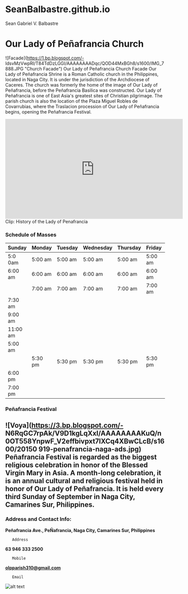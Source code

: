 # SeanBalbastre.github.io
Sean Gabriel V. Balbastre
# Our Lady of Peñafrancia Church
![Facade](https://1.bp.blogspot.com/-
IdsvMzVwpRI/T84TdDzLGGI/AAAAAAAADqc/QOD44MxBGh8/s1600/IMG_7888.JPG "Church Facade")
Our Lady of Peñafrancia Church Facade
Our Lady of Peñafrancia Shrine is a Roman Catholic church in the Philippines, located in Naga City. It is
under the jurisdiction of the Archdiocese of Caceres. The church was formerly the home of the image of
Our Lady of Peñafrancia, before the Peñafrancia Basilica was constructed. Our Lady of Peñafrancia is one
of East Asia's greatest sites of Christian pilgrimage.
The parish church is also the location of the Plaza Miguel Robles de Covarrubias, where the Traslacion
procession of Our Lady of Peñafrancia begins, opening the Peñafrancia Festival.
<iframe width="560" height="315" src="https://www.youtube.com/embed/2vcnN4rPsM4?si=KIhOkItmcZMQt8o" title="YouTube video player" frameborder="0" allow="accelerometer; autoplay; clipboardwrite; encrypted-media; gyroscope; picture-in-picture; web-share" allowfullscreen></iframe>
Clip: History of the Lady of Penafrancia

### Schedule of Masses

| Sunday | Monday | Tuesday | Wednesday | Thursday | Friday | Saturday |
|--------|--------|---------|-----------|----------|--------|----------|
| 5:0 0am | 5:00 am | 5:00 am | 5:00 am | 5:00 am | 5:00 am | 5:00 am |
| 6:00 am | 6:00 am | 6:00 am | 6:00 am | 6:00 am | 6:00 am | 6:00 am |
| | 7:00 am | 7:00 am | 7:00 am | 7:00 am | 7:00 am | 7:00 am |
| 7:30 am | | | | | | |
| 9:00 am | | | | | | |
| 11:00 am | | | | | | |
| 5:00 am | | | | | | |
| | 5:30 pm | 5:30 pm | 5:30 pm | 5:30 pm | 5:30 pm | 5:30 pm |
| 6:00 pm | | | | | | |
| 7:00 pm | | | | | | |


### Peñafrancia Festival
![Voya](https://3.bp.blogspot.com/-
N6RqGC7rpAk/V9D1kgLqXxI/AAAAAAAAKuQ/n0OT558YnpwF_V2effbivpxt7lXCq4XBwCLcB/s1600/20150
919-penafrancia-naga-ads.jpg)
Peñafrancia Festival is regarded as the biggest religious celebration in honor of the Blessed Virgin Mary
in Asia. A month-long celebration, it is an annual cultural and religious festival held in honor of Our Lady
of Peñafrancia. It is held every third Sunday of September in Naga City, Camarines Sur, Philippines.
----
### Address and Contact Info:

 **Peñafrancia Ave., PeÑafrancia, Naga City, Camarines Sur, Philippines**
 
       Address

 **63 946 333 2500**
 
       Mobile

 **olpparish310@gmail.com**
 
       Email
![alt text](https://chat.google.com/u/0/api/get_attachment_url?url_type=FIFE_URL&content_type=image%2Fpng&attachment_token=AOo0EEUEgqNlb%2FcbE%2BHZVJgLgfe6ACwidAvyITcv9Nwak5Y1hteDxjoOlHqSfOroonyv7vUisx0KqDGZkC2%2F%2FoLS1hkvSznu0h2mVW%2F5HsaWjFxj4GSTwlPiQqZDlNOsMb47x8DBcs1bpZEpbUygV6SLT%2FX9bu9HTBpwDzWSDLp8oh52vD80hDkuAJDb%2FZunY059la5Ap9be%2FTaL%2FQL0oiwRj1oECrKkYDBazm1jWxz9x8zC1mO8C5C8MemoZWe%2Bqj9pSGzaRvwmi2Uv2ydMMvQGaPYjqC1DlzQcLGWbW7IuXOaqJHniy6vXqhLVDkE%2B8dpbqaIUzEP4h5VWLffKnD3m9oj7qJcZtxf%2FeM%2F4ZMm4K%2BjqD1J0TcIfGTFonYfdrJBy1UFQa9s2EEsaZ0RO5pIQbc5PRLHbQw8FbKGd8CC8W1MpPWMDd8cqKoKDDe7ZQvyoLATvwzVZv6nbJOeuLISyR2t5aGXjvfF03I8cHQg0%2Fh7YJqXYOOgFHmBi4PYW%2BjIDuC155dDIuZZqPTNVh%2BaXYOFnPKcOnttjI5HRqUoggY7jTS%2FYQZ1A%2FF5s%2FCEc%2BwNHvFKDRrGWBN9YcJWFYn05fMbvFQ%3D%3D&sz=w512)
